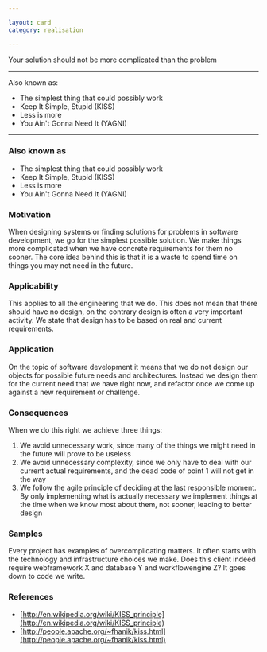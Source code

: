 ```yaml
---

layout: card
category: realisation

---
```


Your solution should not be more complicated than the problem

---

Also known as:

* The simplest thing that could possibly work
* Keep It Simple, Stupid (KISS)
* Less is more
* You Ain't Gonna Need It (YAGNI)

---

### Also known as

* The simplest thing that could possibly work
* Keep It Simple, Stupid (KISS)
* Less is more
* You Ain't Gonna Need It (YAGNI)

### Motivation

When designing systems or finding solutions for problems in software development, we go for the simplest possible solution. We make things more complicated when we have concrete requirements for them no sooner. The core idea behind this is that it is a waste to spend time on things you may not need in the future.

### Applicability

This applies to all the engineering that we do. This does not mean that there should have no design, on the contrary design is often a very important activity. We state that design has to be based on real and current requirements.

### Application

On the topic of software development it means that we do not design our objects for possible future needs and architectures. Instead we design them for the current need that we have right now, and refactor once we come up against a new requirement or challenge.

### Consequences

When we do this right we achieve three things:

1. We avoid unnecessary work, since many of the things we might need in the future will prove to be useless
2. We avoid unnecessary complexity, since we only have to deal with our current actual requirements, and the dead code of point 1 will not get in the way
3. We follow the agile principle of deciding at the last responsible moment. By only implementing what is actually necessary we implement things at the time when we know most about them, not sooner, leading to better design

### Samples

Every project has examples of overcomplicating matters. It often starts with the technology and infrastructure choices we make. Does this client indeed require webframework X and database Y and workflowengine Z? It goes down to code we write.

### References

* [http://en.wikipedia.org/wiki/KISS_principle](http://en.wikipedia.org/wiki/KISS_principle)
* [http://people.apache.org/~fhanik/kiss.html](http://people.apache.org/~fhanik/kiss.html)


